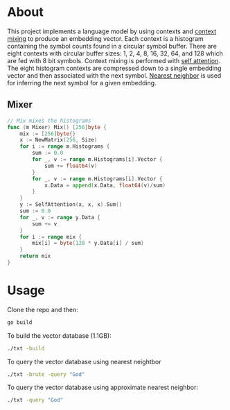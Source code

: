 # About
This project implements a language model by using contexts and [context mixing](https://en.wikipedia.org/wiki/Context_mixing) to produce an embedding vector.
Each context is a histogram containing the symbol counts found in a circular symbol buffer.
There are eight contexts with circular buffer sizes: 1, 2, 4, 8, 16, 32, 64, and 128 which are fed with 8 bit symbols.
Context mixing is performed with [self attention](https://arxiv.org/abs/1706.03762).
The eight histogram contexts are compressed down to a single embedding vector and then associated with the next symbol.
[Nearest neighbor](https://en.wikipedia.org/wiki/Nearest_neighbor_search) is used for inferring the next symbol for a given embedding.
## Mixer
```go
// Mix mixes the histograms
func (m Mixer) Mix() [256]byte {
	mix := [256]byte{}
	x := NewMatrix(256, Size)
	for i := range m.Histograms {
		sum := 0.0
		for _, v := range m.Histograms[i].Vector {
			sum += float64(v)
		}
		for _, v := range m.Histograms[i].Vector {
			x.Data = append(x.Data, float64(v)/sum)
		}
	}
	y := SelfAttention(x, x, x).Sum()
	sum := 0.0
	for _, v := range y.Data {
		sum += v
	}
	for i := range mix {
		mix[i] = byte(128 * y.Data[i] / sum)
	}
	return mix
}
```
# Usage
Clone the repo and then:
```sh
go build
```
To build the vector database (1.1GB):
```sh
./txt -build
```
To query the vector database using nearest neightbor
```sh
./txt -brute -query "God"
```
To query the vector database using approximate nearest neighbor:
```sh
./txt -query "God"
```
